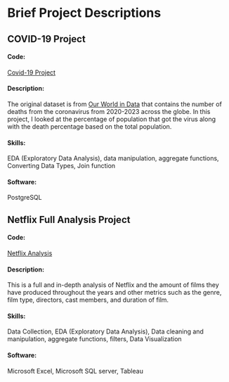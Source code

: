 # Brief Project Descriptions

## COVID-19 Project
#### Code: 
[Covid-19 Project](https://github.com/CavCed/DataAnalyticsPortfolio/blob/97bf7ba50735b93d3a3adb526247a1b9ad9d9cd7/SQL/Covid%20Project%20Query.sql)

#### Description: 
The original dataset is from [Our World in Data](https://ourworldindata.org/covid-deaths) that contains the number of deaths from the coronavirus from 2020-2023 across the globe. In this project, I looked at the percentage of population that got the virus along with the death percentage based on the total population.

#### Skills: 
EDA (Exploratory Data Analysis), data manipulation, aggregate functions, Converting Data Types, Join function

#### Software: 
PostgreSQL

## Netflix Full Analysis Project
#### Code:
[Netflix Analysis](https://github.com/CavCed/DataAnalyticsPortfolio/blob/be32e519224a95d27a44fa1beccf2502375294ce/SQL/Netflix/Full%20Analysis.md)

#### Description:
This is a full and in-depth analysis of Netflix and the amount of films they have produced throughout the years and other metrics such as the genre, film type, directors, cast members, and duration of film.

#### Skills:
Data Collection, EDA (Exploratory Data Analysis), Data cleaning and manipulation, aggregate functions, filters, Data Visualization

#### Software:
Microsoft Excel, Microsoft SQL server, Tableau
